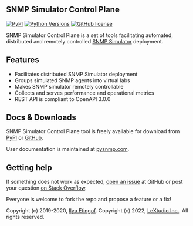 
SNMP Simulator Control Plane
----------------------------
[![PyPI](https://img.shields.io/pypi/v/snmpsim-control-plane-lextudio.svg?maxAge=2592000)](https://pypi.org/project/snmpsim-control-plane-lextudio/)
[![Python Versions](https://img.shields.io/pypi/pyversions/snmpsim-control-plane-lextudio.svg)](https://pypi.org/project/snmpsim-control-plane-lextudio/)
[![GitHub license](https://img.shields.io/badge/license-BSD-blue.svg)](https://raw.githubusercontent.com/lextudio/snmpsim-control-plane/master/LICENSE.txt)

SNMP Simulator Control Plane is a set of tools facilitating
automated, distributed and remotely controlled
[SNMP Simulator](https://www.pysnmp.com/snmpsim) deployment.

Features
--------

* Facilitates distributed SNMP Simulator deployment
* Groups simulated SNMP agents into virtual labs
* Makes SNMP simulator remotely controllable
* Collects and serves performance and operational metrics
* REST API is compliant to OpenAPI 3.0.0

Docs & Downloads
----------------

SNMP Simulator Control Plane tool is freely available for download from
[PyPI](https://pypi.org/project/snmpsim-control-plane-lextudio/) or
[GitHub](https://github.com/lextudio/snmpsim-control-plane/archive/master.zip).

User documentation is maintained at [pysnmp.com](https://www.pysnmp.com/snmpsim-control-plane).

Getting help
------------

If something does not work as expected,
[open an issue](https://github.com/lextudio/pysnmp/issues) at GitHub or
post your question [on Stack Overflow](https://stackoverflow.com/questions/ask).

Everyone is welcome to fork the repo and propose a feature or a fix!


Copyright (c) 2019-2020, [Ilya Etingof](mailto:etingof@gmail.com).
Copyright (c) 2022, [LeXtudio Inc.](mailto:support@lextudio.com).
All rights reserved.
